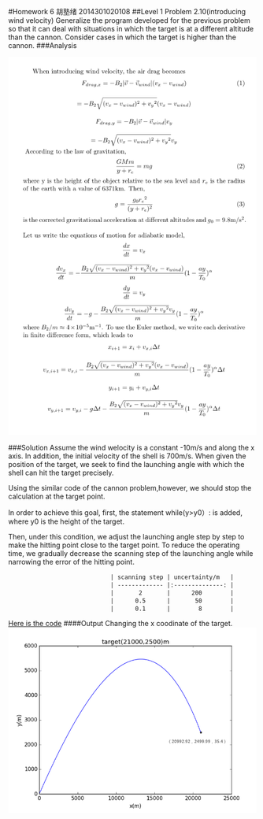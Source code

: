 #Homework 6 胡塾绪 2014301020108
##Level 1 Problem 2.10(introducing wind velocity)
Generalize the program developed for the previous problem so that it can deal with situations in which the target is at a different altitude than the cannon. Consider cases in which the target is higher than the cannon.
###Analysis

![](https://github.com/earthhero2016/compuational_physics_N2014301020108/blob/master/Ex-6/jjj210.png)

###Solution
Assume the wind welocity is a constant -10m/s and along the x axis. In addition, the initial velocity of  the shell is 700m/s. When given the position of the target, we seek to find the launching angle with which the shell can hit the target precisely.

Using the similar code of the cannon problem,however, we should stop the calculation at the target point. 

In order to achieve this goal, first, the statement while(y>y0）: is added, where y0 is the height of the target. 

Then, under this condition, we adjust the launching angle step by step to make the hitting point close to the target point. To reduce the operating time, we gradually decrease the scanning step of the launching angle while narrowing the error of the hitting point.


                                 | scanning step | uncertainty/m   | 
                                 | ------------- |:--------------: | 
                                 |       2       |      200        | 
                                 |      0.5      |       50        |   
                                 |      0.1      |        8        |    
                        
[Here is the code](https://github.com/earthhero2016/compuational_physics_N2014301020108/blob/master/Ex-6/2.10.py)
####Output
Changing the x coodinate of the target.
![](https://github.com/earthhero2016/compuational_physics_N2014301020108/blob/master/Ex-6/21000%202500%20(2).png)

